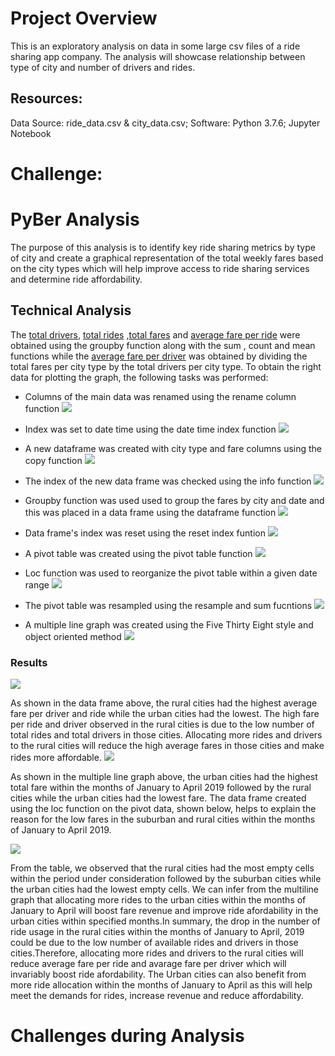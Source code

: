  # Project Overview
This is an exploratory analysis on data in some large csv files of a ride sharing app company. The analysis will showcase relationship between type of city and number of drivers and rides. 

## Resources:
Data Source: ride_data.csv & city_data.csv; Software: Python 3.7.6; Jupyter Notebook

# Challenge:
# PyBer Analysis
The purpose of this analysis is to identify key ride sharing metrics by type of city and create a graphical representation of the total weekly fares based on the city types which will help improve access to ride sharing services and determine ride affordability.
   ## Technical Analysis
  The [total drivers](https://github.com/femolyn1/PyBer_Analysis/commit/11c28c26eec3a73c17ddb678bb1126ff32b5a6c8#diff-8ca64d95e3c20e73e5f0833a72afef24L682-L684), [total rides](https://github.com/femolyn1/PyBer_Analysis/commit/11c28c26eec3a73c17ddb678bb1126ff32b5a6c8#diff-8ca64d95e3c20e73e5f0833a72afef24R656-R658) ,[total fares](https://github.com/femolyn1/PyBer_Analysis/commit/11c28c26eec3a73c17ddb678bb1126ff32b5a6c8#diff-8ca64d95e3c20e73e5f0833a72afef24L631-L632 ) and [average fare per ride](https://github.com/femolyn1/PyBer_Analysis/commit/11c28c26eec3a73c17ddb678bb1126ff32b5a6c8#diff-8ca64d95e3c20e73e5f0833a72afef24R707-R711) were obtained using the groupby function along with the sum , count and mean functions while the [average fare per driver](https://github.com/femolyn1/PyBer_Analysis/commit/11c28c26eec3a73c17ddb678bb1126ff32b5a6c8#diff-8ca64d95e3c20e73e5f0833a72afef24L733-L737 ) was obtained by dividing the total fares per city type by the total drivers per city type. To obtain the right data for plotting the graph, the following tasks was performed:
  * Columns of the main data was renamed using the rename column function
 ![](https://github.com/femolyn1/PyBer_Analysis/blob/master/Images/column_remane.png)
  * Index was set to date time using the date time index function 
  ![](https://github.com/femolyn1/PyBer_Analysis/blob/master/Images/Set%20Index%20Function.png)
  * A new dataframe was created with city type and fare columns using the copy function
  ![](https://github.com/femolyn1/PyBer_Analysis/blob/master/Images/Using%20copy%20function.png)
  * The index of the new data frame was checked using the info function
  ![](https://github.com/femolyn1/PyBer_Analysis/blob/master/Images/Info%20function.png)
  * Groupby function was used used to group the fares by city and date and this was placed in a data frame using the dataframe function
  ![](https://github.com/femolyn1/PyBer_Analysis/blob/master/Images/groupby%20function%20for%20multiple%20columns.png)
  
  * Data frame's index was reset using the reset index funtion
  ![](https://github.com/femolyn1/PyBer_Analysis/blob/master/Images/Reset%20Function.png)
  * A pivot table was created using the pivot table function
  ![](https://github.com/femolyn1/PyBer_Analysis/blob/master/Images/Pivot%20Data%20frame%20function.png)
  * Loc function was used to reorganize the pivot table within a given date range
  ![](https://github.com/femolyn1/PyBer_Analysis/blob/master/Images/Using%20loc%20function%20for%20a%20given%20time%20range.png)
  * The pivot table was resampled using the resample and sum fucntions 
  ![](https://github.com/femolyn1/PyBer_Analysis/blob/master/Images/Using%20resampling%20and%20sum%20functions.png)
  * A multiple line graph was created using the Five Thirty Eight style and object oriented method
  ![](https://github.com/femolyn1/PyBer_Analysis/blob/master/Images/Using%20object%20oriented%20method%20and%20five%20thirty%20eight%20style.png)
  
  ### Results
  ![](https://github.com/femolyn1/PyBer_Analysis/blob/master/Images/New%20Data%20frame.PNG)
     
   As shown in the data frame above, the rural cities had the highest average fare per driver and ride while the urban cities had the lowest. The high fare per ride and driver observed in the rural cities is due to the low number of total rides and total drivers in those cities. Allocating more rides and drivers to the rural cities will reduce the high average fares in those cities and make rides more affordable. 
   ![](https://github.com/femolyn1/PyBer_Analysis/blob/master/Images/Multiple%20line%20graph.png)
   
   As shown in the multiple line graph above, the urban cities had the highest total fare within the months of January to April 2019 followed by the rural cities while the urban cities had the lowest fare. The data frame created using the loc function on the pivot data, shown below, helps to explain the reason for the low fares in the suburban and rural cities within the months of January to April 2019.
   
   ![](https://github.com/femolyn1/PyBer_Analysis/blob/master/Images/Using%20loc%20function%20for%20a%20given%20time%20range.png)
 
  From the table, we observed that the rural cities had the most empty cells within the period under consideration followed by the suburban cities while the urban cities had the lowest empty cells.  We can infer from the multiline graph that allocating more rides to the urban cities within the months of  January to April will boost fare revenue and improve ride afordability in the urban cities within specified months.In summary, the drop in the number of ride usage in the rural cities within the months of January to April, 2019 could be due to the low number of available rides and drivers in those cities.Therefore, allocating more rides and drivers to the rural cities will reduce average fare per ride and avarage fare per driver which will invariably boost ride afordability. The Urban cities can also benefit from more ride allocation within the months of January to April as this will help meet the demands for rides, increase revenue and reduce affordability.
  
# Challenges during Analysis

 
 
   
 
  



  

  
  
  
